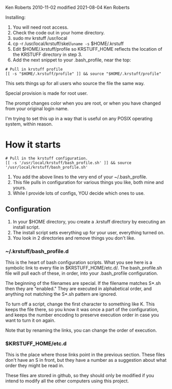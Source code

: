 Ken Roberts 2010-11-02
modified 2021-08-04 Ken Roberts

Installing:

1. You will need root access.
2. Check the code out in your home directory.
3. sudo mv krstuff /usr/local
5. cp -r /usr/local/krstuff/skel/`uname -s` $HOME/.krstuff
6. Edit $HOME/.krstuff/profile so KRSTUFF_HOME reflects the location of the KRSTUFF directory in step 3.
7. Add the next snippet to your .bash_profile, near the top:

```
# Pull in krstuff profile
[[ -s "$HOME/.krstuff/profile" ]] && source "$HOME/.krstuff/profile"
```

This sets things up for all users who source the file the same way.

Special provision is made for root user.

The prompt changes color when you are root, or when you have changed from your original login name.

I'm trying to set this up in a way that is useful on any POSIX operating system, within reason.


# How it starts

	# Pull in the krstuff configuration.
	[[ -s '/usr/local/krstuff/bash_profile.sh' ]] && source '/usr/local/krstuff/bash_profile.sh'

1. You add the above lines to the very end of your ~/.bash\_profile.
2. This file pulls in configuration for various things you like, both mine and yours.
3. While I provide lots of configs, YOU decide which ones to use.

## Configuration

1. In your $HOME directory, you create a .krstuff directory by executing an install script.
2. The install script sets everything up for your user, everything turned on.
3. You look in 2 directories and remove things you don't like.

### ~/.krstuff/bash\_profile.d

This is the heart of bash configuration scripts. What you see here is a symbolic link to every file in $KRSTUFF\_HOME/etc.d/.
The bash\_profile.sh file will pull each of these, in order, into your .bash\_profile configuration.

The beginning of the filenames are special.  If the filename matches S\*.sh then they are "enabled." They are executed in
alphabetical order, and anything not matching the S\*.sh pattern are ignored. 

To turn off a script, change the first character to something like K. This keeps the file there, so you know it was once a
part of the configuration, and keeps the number encoding to preserve execution order in case you want to turn it on again.

Note that by renaming the links, you can change the order of execution.

### $KRSTUFF\_HOME/etc.d

This is the place where those links point in the previous section. These files don't have an S in front, but they have a
number as a suggestion about what order they might be read in.

These files are stored in github, so they should only be modified if you intend to modify all the other computers using this
project.

